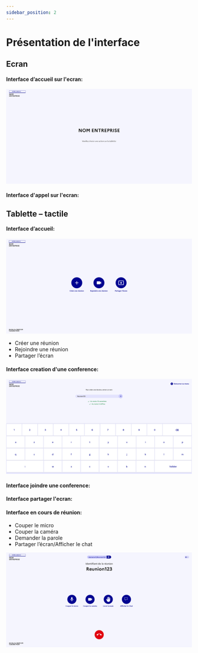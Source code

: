 ```yaml
---
sidebar_position: 2
---
```


# Présentation de l'interface

## Ecran

#### Interface d’accueil sur l'ecran:

![image](../../static/img/main-screen/main-screen.png "Main-Screen")

#### Interface d'appel sur l'ecran:

## Tablette – tactile
#### Interface d’accueil:
![image](../../static/img/controller/controller.png "Contolleur")

- Créer une réunion
- Rejoindre une réunion
- Partager l’écran

#### Interface creation d'une conference:
![image](../../static/img/controller/create-reunion.png "Creation d'une conference")
#### Interface joindre une conference:

#### Interface partager l'ecran:

#### Interface en cours de réunion:
- Couper le micro
- Couper la caméra
- Demander la parole
- Partager l’écran/Afficher le chat

![image](../../static/img/controller/call.png "Contolleur pendant un appel")

